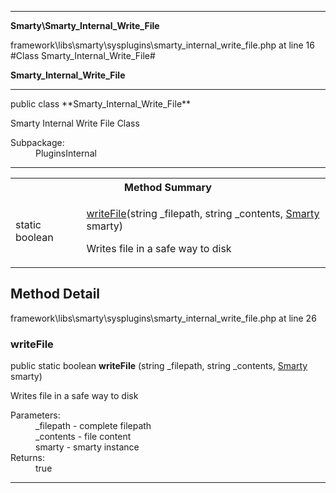 
- - -

**Smarty\Smarty_Internal_Write_File**
<div class="location">framework\libs\smarty\sysplugins\smarty_internal_write_file.php at line 16</div>
#Class Smarty_Internal_Write_File#

**Smarty_Internal_Write_File**


- - -

<p class="signature">public  class **Smarty_Internal_Write_File**</p>

<div class="comment" id="overview_description"><p>Smarty Internal Write File Class</p></div>

<dl>
<dt>Subpackage:</dt>
<dd>PluginsInternal</dd>
</dl>

- - -

<table id="summary_method">
<tr><th colspan="2">Method Summary</th></tr>
<tr>
<td class="type"> static  boolean</td>
<td class="description"><p class="name"><a href="#writefile">writeFile</a>(string _filepath, string _contents, <a href="../smarty/smarty.html">Smarty</a> smarty)</p><p class="description">Writes file in a safe way to disk</p></td>
</tr>
</table>

<h2 id="detail_method">Method Detail</h2>
<div class="location">framework\libs\smarty\sysplugins\smarty_internal_write_file.php at line 26</div>
<h3 id="writeFile()">writeFile</h3>

public static  boolean **writeFile** (string _filepath, string _contents, <a href="../smarty/smarty.html">Smarty</a> smarty)<div class="details">
<p>Writes file in a safe way to disk</p><dl>
<dt>Parameters:</dt>
<dd>_filepath - complete filepath</dd>
<dd>_contents - file content</dd>
<dd>smarty - smarty instance</dd>
<dt>Returns:</dt>
<dd>true</dd>
</dl>
</div>

- - -

